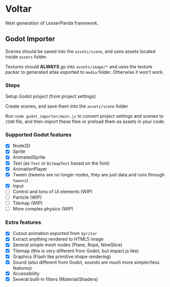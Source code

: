 Voltar
=============

Next generation of LesserPanda framework.

## Godot Importer

Scenes should be saved into the `assets/scene`, and uses assets located inside
`assets` folder.

Textures should **ALWAYS** go into `assets/image/*` and uses the texture packer
to generated atlas exported to `media` folder. Otherwise it won't work.

### Steps

Setup Godot project (from project settings)

Create scenes, and save them into the `assets/scene` folder

Run `node godot_importer/main.js` to convert project settings and scenes to `JSON`
file, and then import these files or preload them as assets in your code.

### Supported Godot features

- [x] Node2D
- [x] Sprite
- [x] AnimatedSprite
- [x] Text (as `Text` or `BitmapText` based on the font)
- [x] AnimationPlayer
- [x] Tween (tweens are no longer nodes, they are just data and runs through `tweens`)
- [x] Input
- [ ] Control and tons of UI elements (WIP)
- [ ] Particle (WIP)
- [ ] Tilemap (WIP)
- [ ] More complex physics (WIP)

### Extra features

- [x] Cutout animation exported from `Spriter`
- [x] Extract anything rendered to HTML5 image
- [x] Several simple mesh nodes (Plane, Rope, NineSlice)
- [x] Tilemap (this is very different from Godot, but impact.js like)
- [x] Graphics (Flash like primitive shape rendering)
- [x] Sound (also different from Godot, sounds are much more simpler/less features)
- [x] Accessibility
- [x] Several built-in filters (Material/Shaders)
